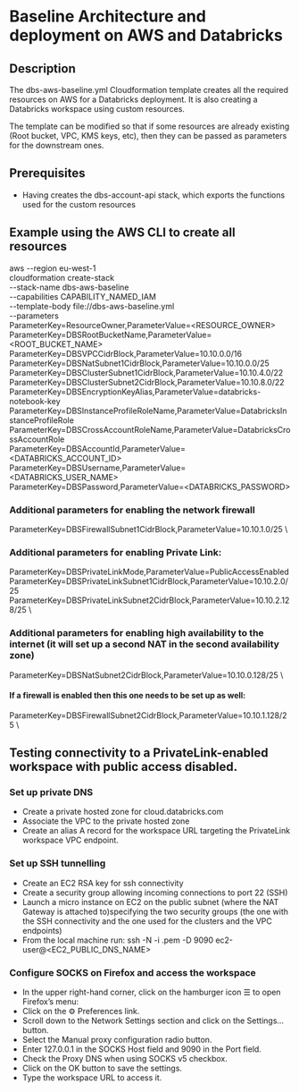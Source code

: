 # Baseline Architecture and deployment on AWS and Databricks

## Description
The dbs-aws-baseline.yml Cloudformation template creates all the required resources on AWS for a Databricks deployment. It is also creating a Databricks workspace using custom resources.

The template can be modified so that if some resources are already existing (Root bucket, VPC, KMS keys, etc), then they can be passed as parameters for the downstream ones.

## Prerequisites
- Having creates the dbs-account-api stack, which exports the functions used for the custom resources

## Example using the AWS CLI to create all resources
aws --region eu-west-1 \
cloudformation create-stack \
--stack-name dbs-aws-baseline \
--capabilities CAPABILITY_NAMED_IAM \
--template-body file://dbs-aws-baseline.yml \
--parameters \
ParameterKey=ResourceOwner,ParameterValue=<RESOURCE_OWNER> \
ParameterKey=DBSRootBucketName,ParameterValue=<ROOT_BUCKET_NAME> \
ParameterKey=DBSVPCCidrBlock,ParameterValue=10.10.0.0/16 \
ParameterKey=DBSNatSubnet1CidrBlock,ParameterValue=10.10.0.0/25 \
ParameterKey=DBSClusterSubnet1CidrBlock,ParameterValue=10.10.4.0/22 \
ParameterKey=DBSClusterSubnet2CidrBlock,ParameterValue=10.10.8.0/22 \
ParameterKey=DBSEncryptionKeyAlias,ParameterValue=databricks-notebook-key \
ParameterKey=DBSInstanceProfileRoleName,ParameterValue=DatabricksInstanceProfileRole \
ParameterKey=DBSCrossAccountRoleName,ParameterValue=DatabricksCrossAccountRole \
ParameterKey=DBSAccountId,ParameterValue=<DATABRICKS_ACCOUNT_ID> \
ParameterKey=DBSUsername,ParameterValue=<DATABRICKS_USER_NAME> \
ParameterKey=DBSPassword,ParameterValue=<DATABRICKS_PASSWORD>

### Additional parameters for enabling the network firewall
ParameterKey=DBSFirewallSubnet1CidrBlock,ParameterValue=10.10.1.0/25 \

### Additional parameters for enabling Private Link:
ParameterKey=DBSPrivateLinkMode,ParameterValue=PublicAccessEnabled \
ParameterKey=DBSPrivateLinkSubnet1CidrBlock,ParameterValue=10.10.2.0/25 \
ParameterKey=DBSPrivateLinkSubnet2CidrBlock,ParameterValue=10.10.2.128/25 \

### Additional parameters for enabling high availability to the internet (it will set up a second NAT in the second availability zone)
ParameterKey=DBSNatSubnet2CidrBlock,ParameterValue=10.10.0.128/25 \
#### If a firewall is enabled then this one needs to be set up as well:
ParameterKey=DBSFirewallSubnet2CidrBlock,ParameterValue=10.10.1.128/25 \


## Testing connectivity to a PrivateLink-enabled workspace with public access disabled.

### Set up private DNS
- Create a private hosted zone for cloud.databricks.com
- Associate the VPC to the private hosted zone
- Create an alias A record for the workspace URL targeting the PrivateLink workspace VPC endpoint.

### Set up SSH tunnelling
- Create an EC2 RSA key for ssh connectivity
- Create a security group allowing incoming connections to port 22 (SSH)
- Launch a micro instance on EC2 on the public subnet (where the NAT Gateway is attached to)specifying the two security groups (the one with the SSH connectivity and the one used for the clusters and the VPC endpoints)
- From the local machine run: ssh -N -i <key>.pem -D 9090 ec2-user@<EC2_PUBLIC_DNS_NAME>

### Configure SOCKS on Firefox and access the workspace
- In the upper right-hand corner, click on the hamburger icon ☰ to open Firefox’s menu:
- Click on the ⚙ Preferences link.
- Scroll down to the Network Settings section and click on the Settings... button.
- Select the Manual proxy configuration radio button.
- Enter 127.0.0.1 in the SOCKS Host field and 9090 in the Port field.
- Check the Proxy DNS when using SOCKS v5 checkbox.
- Click on the OK button to save the settings.
- Type the workspace URL to access it.
